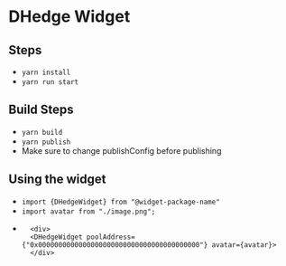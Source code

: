 # DHedge Widget

## Steps

- `yarn install`
- `yarn run start`

## Build Steps

- `yarn build`
- `yarn publish`
- Make sure to change publishConfig before publishing

## Using the widget

- `import {DHedgeWidget} from "@widget-package-name"`
- `import avatar from "./image.png";`
- ```
    <div>
    <DHedgeWidget poolAddress={"0x0000000000000000000000000000000000000000"} avatar={avatar}>
    </div>
  ```
